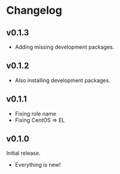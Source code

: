 # Changelog

## v0.1.3

- Adding missing development packages.

## v0.1.2

- Also installing development packages.

## v0.1.1

- Fixing role name
- Fixing CentOS => EL

## v0.1.0

Initial release.

- Everything is new!
